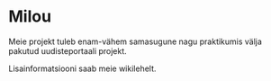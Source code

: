 Milou
=====
Meie projekt tuleb enam-vähem samasugune nagu praktikumis välja pakutud uudisteportaali projekt.

Lisainformatsiooni saab meie wikilehelt.
